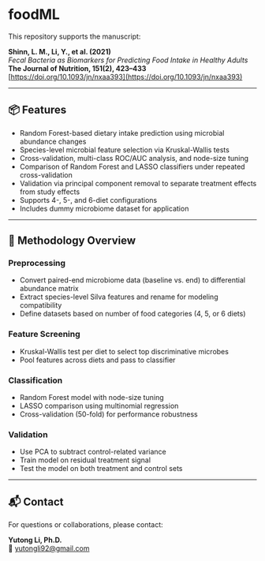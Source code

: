 # foodML

This repository supports the manuscript:

**Shinn, L. M., Li, Y., et al. (2021)**  
*Fecal Bacteria as Biomarkers for Predicting Food Intake in Healthy Adults*  
**The Journal of Nutrition, 151(2), 423–433**  
[https://doi.org/10.1093/jn/nxaa393](https://doi.org/10.1093/jn/nxaa393)

---

## 📦 Features

- Random Forest-based dietary intake prediction using microbial abundance changes  
- Species-level microbial feature selection via Kruskal-Wallis tests  
- Cross-validation, multi-class ROC/AUC analysis, and node-size tuning  
- Comparison of Random Forest and LASSO classifiers under repeated cross-validation  
- Validation via principal component removal to separate treatment effects from study effects  
- Supports 4-, 5-, and 6-diet configurations  
- Includes dummy microbiome dataset for application  

---

## 🧬 Methodology Overview

### Preprocessing
- Convert paired-end microbiome data (baseline vs. end) to differential abundance matrix  
- Extract species-level Silva features and rename for modeling compatibility  
- Define datasets based on number of food categories (4, 5, or 6 diets)  

### Feature Screening
- Kruskal-Wallis test per diet to select top discriminative microbes  
- Pool features across diets and pass to classifier  

### Classification
- Random Forest model with node-size tuning  
- LASSO comparison using multinomial regression  
- Cross-validation (50-fold) for performance robustness  

### Validation
- Use PCA to subtract control-related variance  
- Train model on residual treatment signal  
- Test the model on both treatment and control sets  

---

## 📬 Contact

For questions or collaborations, please contact:

**Yutong Li, Ph.D.**  
📧 [yutongli92@gmail.com](mailto:yutongli92@gmail.com)
